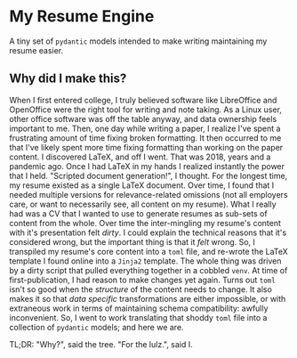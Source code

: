 # My Resume Engine

A tiny set of `pydantic` models intended to make writing maintaining my resume easier.

## Why did I make this?

When I first entered college, I truly believed software like LibreOffice and
OpenOffice were the right tool for writing and note taking. As a Linux user,
other office software was off the table anyway, and data ownership feels
important to me. Then, one day while writing a paper, I realize I've spent a
frustrating amount of time fixing broken formatting. It then occurred to me
that I've likely spent more time fixing formatting than working on the paper
content. I discovered LaTeX, and off I went. That was 2018, years and a
pandemic ago. Once I had LaTeX in my hands I realized instantly the power that
I held. "Scripted document generation!", I thought. For the longest time, my
resume existed as a single LaTeX document. Over time, I found that I needed
multiple versions for relevance-related omissions (not all employers care, or
want to necessarily see, all content on my resume). What I really had was a CV
that I wanted to use to generate resumes as sub-sets of content from the whole.
Over time the inter-mingling my resume's content with it's presentation felt
_dirty_. I could explain the technical reasons that it's considered wrong, but
the important thing is that it _felt_ wrong. So, I transpiled my resume's core
content into a `toml` file, and re-wrote the LaTeX template I found online into
a `Jinja2` template. The whole thing was driven by a dirty script that pulled
everything together in a cobbled `venv`. At time of first-publication, I had
reason to make changes yet again. Turns out `toml` isn't so good when the
_structure_ of the content needs to change. It also makes it so that _data
specific_ transformations are either impossible, or with extraneous work in
terms of maintaining schema compatibility: awfully inconvenient. So, I went to
work translating that shoddy `toml` file into a collection of `pydantic`
models; and here we are.

TL;DR: "Why?", said the tree. "For the lulz.", said I.
